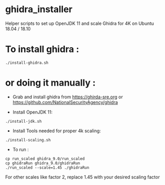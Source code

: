 # ghidra_installer
Helper scripts to set up OpenJDK 11 and scale Ghidra for 4K on Ubuntu 18.04 / 18.10

# To install ghidra :
```
./install-ghidra.sh
```

# or doing it manually :
* Grab and install ghidra from https://ghirda-sre.org or https://github.com/NationalSecurityAgency/ghidra

* Install OpenJDK 11:
```
./install-jdk.sh
```

* Install Tools needed for proper 4k scaling:
```
./install-scaling.sh
```

* To run :
```
cp run_scaled ghidra_9.0/run_scaled
cp ghidraRun ghidra_9.0/ghidraRun
./run_scaled --scale=1.45 ./ghidraRun
```
For other scales like factor 2, replace 1.45 with your desired scaling factor

